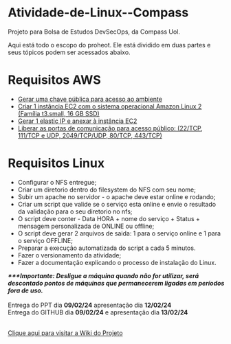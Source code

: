 # Atividade-de-Linux--Compass
Projeto para Bolsa de Estudos DevSecOps, da Compass Uol.

Aqui está todo o escopo do proheot. Ele está dividido em duas partes e seus tópicos podem ser acessados abaixo.

<h1><b>Requisitos AWS</b></h1>

<ul>
  <a href="https://github.com/Esvaber/Atividade-de-Linux--Compass/blob/main/Requisitos%20AWS/README.md#cria%C3%A7%C3%A3o-de-chave-p%C3%BAblica"><li>Gerar uma chave pública para acesso ao ambiente</li></a>
  <a href="https://github.com/Esvaber/Atividade-de-Linux--Compass/blob/main/Requisitos%20AWS/README.md#cria%C3%A7%C3%A3o-de-inst%C3%A2ncia-ec2"><li>Criar 1 instância EC2 com o sistema operacional Amazon Linux 2 (Família t3.small, 16 GB SSD)</li></a>
  <a href="https://github.com/Esvaber/Atividade-de-Linux--Compass/blob/main/Requisitos%20AWS/README.md#gerar-elastic-ip-e-anexar-%C3%A0-inst%C3%A2ncia-ec2"><li>Gerar 1 elastic IP e anexar à instância EC2</li></a>
  <a href="https://github.com/Esvaber/Atividade-de-Linux--Compass/blob/main/Requisitos%20AWS/README.md#liberar-as-portas-de-comunica%C3%A7%C3%A3o-para-acesso-p%C3%BAblico"><li>Liberar as portas de comunicação para acesso público: (22/TCP, 111/TCP e UDP, 2049/TCP/UDP, 80/TCP, 443/TCP)</li></a>
</ul>



<h1><b>Requisitos Linux</b></h1>
<ul>
  <li>Configurar o NFS entregue;</li>
  <li>Criar um diretorio dentro do filesystem do NFS com seu nome;</li>
  <li>Subir um apache no servidor - o apache deve estar online e rodando;</li>
  <li>Criar um script que valide se o serviço esta online e envie o resultado da validação para o seu diretorio no nfs;</li>
  <li>O script deve conter - Data HORA + nome do serviço + Status + mensagem personalizada de ONLINE ou offline;</li>
  <li>O script deve gerar 2 arquivos de saida: 1 para o serviço online e 1 para o serviço OFFLINE;</li>
  <li>Preparar a execução automatizada do script a cada 5 minutos.</li>
  <li>Fazer o versionamento da atividade;</li>
  <li>Fazer a documentação explicando o processo de instalação do Linux.</li>
</ul>

<b><i>***Importante: Desligue a máquina quando não for utilizar, será descontado pontos de máquinas que permanecerem ligadas em períodos fora de uso.</b></i><br><br>
Entrega do PPT dia <b>09/02/24</b> apresentação dia <b>12/02/24</b><br>
Entrega do GITHUB dia <b>09/02/24</b> e apresentação dia <b>13/02/24</b><br><br>

<a href="https://github.com/Esvaber/Atividade-de-Linux---Compass/wiki"> Clique aqui para visitar a Wiki do Projeto</a><br>
